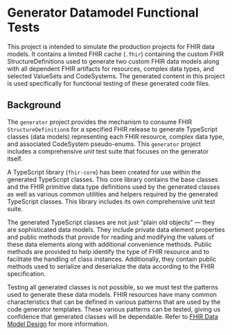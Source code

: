# Generator Datamodel Functional Tests

This project is intended to simulate the production projects for FHIR data models.
It contains a limited FHIR cache (`.fhir`) containing the custom FHIR StructureDefinitions used to generate two custom
FHIR data models along with all dependent FHIR artifacts for resources, complex data types, and selected ValueSets and
CodeSystems.
The generated content in this project is used specifically for functional testing of these generated code files.

## Background

The `generator` project provides the mechanism to consume FHIR `StructureDefinition`s for a specified FHIR release
to generate TypeScript classes (data models) representing each FHIR resource, complex data type, and associated
CodeSystem pseudo-enums.
This `generator` project includes a comprehensive unit test suite that focuses on the generator itself.

A TypeScript library (`fhir-core`) has been created for use within the generated TypeScript classes.
This core library contains the base classes and the FHIR primitive data type definitions used by the
generated classes as well as various common utilities and helpers required by the generated TypeScript classes.
This library includes its own comprehensive unit test suite.

The generated TypeScript classes are not just "plain old objects" — they are sophisticated data models.
They include private data element properties and public methods that provide for reading and modifying the values of
these data elements along with additional convenience methods.
Public methods are provided to help identify the type of FHIR resource and to facilitate the handling
of class instances.
Additionally, they contain public methods used to serialize and deserialize the data according to the FHIR
specification.

Testing all generated classes is not possible, so we must test the patterns used to generate these data models.
FHIR resources have many common characteristics that can be defined in various patterns that are used by the
code generator templates.
These various patterns can be tested, giving us confidence that generated classes will be dependable.
Refer to [FHIR Data Model Design](../../dev-docs/fhir-data-model-design.md) for more information.
